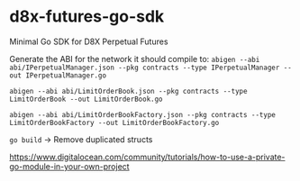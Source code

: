 # d8x-futures-go-sdk

Minimal Go SDK for D8X Perpetual Futures

Generate the ABI for the network it should compile to:
`abigen --abi abi/IPerpetualManager.json --pkg contracts --type IPerpetualManager --out IPerpetualManager.go`

`abigen --abi abi/LimitOrderBook.json --pkg contracts --type LimitOrderBook --out LimitOrderBook.go`

`abigen --abi abi/LimitOrderBookFactory.json --pkg contracts --type LimitOrderBookFactory --out LimitOrderBookFactory.go`

`go build` -> Remove duplicated structs

https://www.digitalocean.com/community/tutorials/how-to-use-a-private-go-module-in-your-own-project
